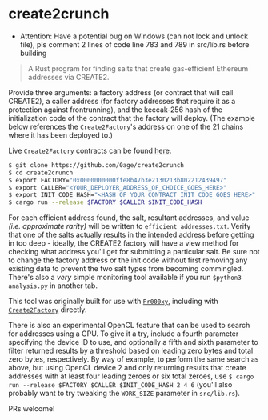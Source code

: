 # create2crunch

* Attention: Have a potential bug on Windows (can not lock and unlock file), pls comment 2 lines of code line 783 and 789 in src/lib.rs before building

> A Rust program for finding salts that create gas-efficient Ethereum addresses via CREATE2.

Provide three arguments: a factory address (or contract that will call CREATE2), a caller address (for factory addresses that require it as a protection against frontrunning), and the keccak-256 hash of the initialization code of the contract that the factory will deploy. 
(The example below references the `Create2Factory`'s address on one of the 21 chains where it has been deployed to.)

Live `Create2Factory` contracts can be found [here](https://blockscan.com/address/0x0000000000ffe8b47b3e2130213b802212439497).

```sh
$ git clone https://github.com/0age/create2crunch
$ cd create2crunch
$ export FACTORY="0x0000000000ffe8b47b3e2130213b802212439497"
$ export CALLER="<YOUR_DEPLOYER_ADDRESS_OF_CHOICE_GOES_HERE>"
$ export INIT_CODE_HASH="<HASH_OF_YOUR_CONTRACT_INIT_CODE_GOES_HERE>"
$ cargo run --release $FACTORY $CALLER $INIT_CODE_HASH
```

For each efficient address found, the salt, resultant addresses, and value *(i.e. approximate rarity)* will be written to `efficient_addresses.txt`. Verify that one of the salts actually results in the intended address before getting in too deep - ideally, the CREATE2 factory will have a view method for checking what address you'll get for submitting a particular salt. Be sure not to change the factory address or the init code without first removing any existing data to prevent the two salt types from becoming commingled. There's also a *very* simple monitoring tool available if you run `$python3 analysis.py` in another tab.

This tool was originally built for use with [`Pr000xy`](https://github.com/0age/Pr000xy), including with [`Create2Factory`](https://github.com/0age/Pr000xy/blob/master/contracts/Create2Factory.sol) directly.

There is also an experimental OpenCL feature that can be used to search for addresses using a GPU. To give it a try, include a fourth parameter specifying the device ID to use, and optionally a fifth and sixth parameter to filter returned results by a threshold based on leading zero bytes and total zero bytes, respectively. By way of example, to perform the same search as above, but using OpenCL device 2 and only returning results that create addresses with at least four leading zeroes or six total zeroes, use `$ cargo run --release $FACTORY $CALLER $INIT_CODE_HASH 2 4 6` (you'll also probably want to try tweaking the `WORK_SIZE` parameter in `src/lib.rs`).

PRs welcome!
